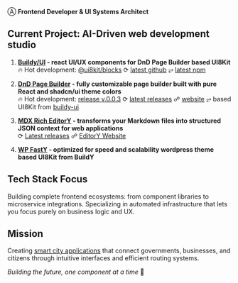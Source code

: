 Ⓐ **Frontend Developer & UI Systems Architect**

## Current Project: AI-Driven web development studio

1. **[Buildy/UI](https://github.com/buildy-ui/ui) - react UI/UX components for DnD Page Builder based UI8Kit**  
🔥 Hot development: [@ui8kit/blocks](https://www.npmjs.com/org/ui8kit) ⟳ [latest github](https://github.com/buildy-ui/ui/commits/main) ⥂ [latest npm](https://www.npmjs.com/org/ui8kit)   

2. **[DnD Page Builder](https://github.com/alexy-os/page-builder) - fully customizable page builder built with pure React and shadcn/ui theme colors**  
🔥 Hot development: [release v.0.0.3](https://github.com/alexy-os/page-builder/commits/v.0.0.3-beta.1/) ⟳ [latest releases](https://github.com/alexy-os/page-builder/releases) ☍ [website](https://builddy.vercel.app/) ⥂  based UI8Kit from [buildy-ui](https://github.com/buildy-ui/ui) 

3. **[MDX Rich EditorY](https://github.com/alexy-os/mdx-editory) - transforms your Markdown files into structured JSON context for web applications**  
⟳ [Latest releases](https://github.com/alexy-os/mdx-editory/releases) ☍ [EditorY Website](https://editory.vercel.app/)

4. **[WP FastY](https://github.com/alexy-os/wp-fasty) - optimized for speed and scalability wordpress theme based UI8Kit from BuildY**

## Tech Stack Focus

Building complete frontend ecosystems: from component libraries to microservice integrations. Specializing in automated infrastructure that lets you focus purely on business logic and UX.

## Mission

Creating [smart city applications](https://ecocity.alexy-os.com/) that connect governments, businesses, and citizens through intuitive interfaces and efficient routing systems.

*Building the future, one component at a time* 🎯
